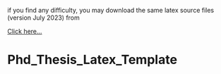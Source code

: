 if you find any difficulty, you may download the same latex source files (version July 2023) from 

<a href="mhttps://drive.google.com/drive/folders/1mHLesa56WAGhQJNCYRytsT7jPWfEfTjU?usp=sharing">Click here...</a>

# Phd_Thesis_Latex_Template
